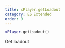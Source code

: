 ```yaml
---
title: xPlayer.getLoadout
category: ES Extended
order: 9
---
```


```lua
xPlayer.getLoadout()
```

Get loadout
